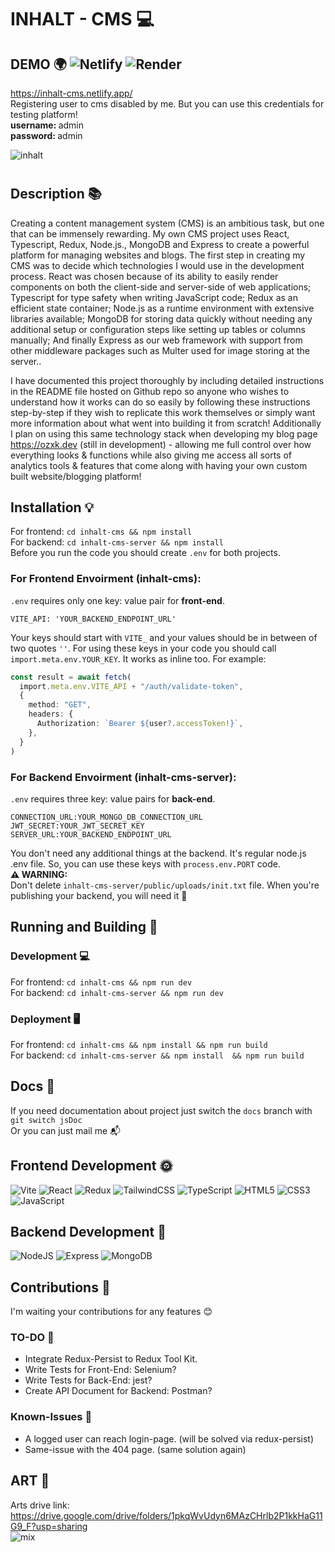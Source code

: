 # INHALT - CMS 💻
## DEMO 🌍 ![Netlify](https://img.shields.io/netlify/7359500f-a137-4bc3-99e9-d94f3fd0d0b9?logo=netlify) ![Render](https://img.shields.io/badge/Render-passing-brightgreen?logo=render)
 https://inhalt-cms.netlify.app/
 <br>
 Registering user to cms disabled by me. But you can use this credentials for testing platform! <br>
 <strong>username: </strong> admin
 <br>
 <strong>password: </strong> admin
 
 ![inhalt](https://user-images.githubusercontent.com/47363718/214531434-89b32f10-0ae5-4c84-beb6-a8e6ca788742.png)

 #
## Description 📚
 Creating a content management system (CMS) is an ambitious task, but one that can be immensely rewarding.
 My own CMS project uses React, Typescript, Redux, Node.js., MongoDB and Express to create a powerful platform for managing websites and blogs. 
 The first step in creating my CMS was to decide which technologies I would use in the development process. 
 React was chosen because of its ability to easily render components on both the client-side and server-side of web applications; 
 Typescript for type safety when writing JavaScript code; Redux as an efficient state container; 
 Node.js as a runtime environment with extensive libraries available; 
 MongoDB for storing data quickly without needing any additional setup or configuration steps like setting up tables or columns manually; 
 And finally Express as our web framework with support from other middleware packages such 
 as Multer used for image storing at the server..  
 
  I have documented this project thoroughly by including detailed instructions in the README file hosted on Github repo so anyone who 
  wishes to understand how it works can do so easily by following these instructions step-by-step if they wish to replicate this work 
  themselves or simply want more information about what went into building it from scratch! Additionally I plan on using this same 
  technology stack when developing my blog page https://ozxk.dev (still in development) - allowing me full control over how everything looks & 
  functions while also 
  giving me access all sorts of analytics tools & features that come along with having your own custom built website/blogging platform! 

## Installation 💡 
 For frontend: `cd inhalt-cms && npm install` <br>
 For backend:  `cd inhalt-cms-server && npm install` <br>
 Before you run the code you should create `.env` for both projects.
 ### For Frontend Envoirment (inhalt-cms):
  `.env` requires only one key: value pair for **front-end**.
  ```.env
  VITE_API: 'YOUR_BACKEND_ENDPOINT_URL'
  ```
  Your keys should start with `VITE_` and your values should be in between of two quotes `''`.
  For using these keys in your code you should call `import.meta.env.YOUR_KEY`. It works as inline too. For example:
  ```typescript
  const result = await fetch(
    import.meta.env.VITE_API + "/auth/validate-token",
    {
      method: "GET",
      headers: {
        Authorization: `Bearer ${user?.accessToken!}`,
      },
    }
  )
  ```
  ### For Backend Envoirment (inhalt-cms-server):
  `.env` requires three key: value pairs for **back-end**.
  ```.env
  CONNECTION_URL:YOUR_MONGO_DB_CONNECTION_URL
  JWT_SECRET:YOUR_JWT_SECRET_KEY
  SERVER_URL:YOUR_BACKEND_ENDPOINT_URL
  ```
  You don't need any additional things at the backend. It's regular node.js .env file. So, you can use these keys with `process.env.PORT` code. <br>
  **⚠️ WARNING:** <br> 
  Don't delete `inhalt-cms-server/public/uploads/init.txt` file. When you're publishing your backend, you will need it 🤣

## Running and Building 🎁
 ### Development 💻
  For frontend: `cd inhalt-cms && npm run dev` <br>
  For backend:  `cd inhalt-cms-server && npm run dev` <br>
 ### Deployment 🖥️
  For frontend: `cd inhalt-cms && npm install && npm run build` <br>
  For backend:  `cd inhalt-cms-server && npm install  && npm run build` <br>
  
## Docs 📝
 If you need documentation about project just switch the `docs` branch with `git switch jsDoc` <br>
 Or you can just mail me 📬
 
## Frontend Development 🌞 
 ![Vite](https://img.shields.io/badge/vite-vite?style=for-the-badge&logo=vite&logoColor=white&color=purple) 
 ![React](https://img.shields.io/badge/react-%2320232a.svg?style=for-the-badge&logo=react&logoColor=%2361DAFB) 
 ![Redux](https://img.shields.io/badge/redux-%23593d88.svg?style=for-the-badge&logo=redux&logoColor=white)
 ![TailwindCSS](https://img.shields.io/badge/tailwindcss-tailwindcss?style=for-the-badge&logo=tailwindcss&logoColor=white&color=blue) 
 ![TypeScript](https://img.shields.io/badge/typescript-%23007ACC.svg?style=for-the-badge&logo=typescript&logoColor=white) 
 ![HTML5](https://img.shields.io/badge/html5-%23E34F26.svg?style=for-the-badge&logo=html5&logoColor=white) 
 ![CSS3](https://img.shields.io/badge/css3-%231572B6.svg?style=for-the-badge&logo=css3&logoColor=white) 
 ![JavaScript](https://img.shields.io/badge/javascript-%23323330.svg?style=for-the-badge&logo=javascript&logoColor=%23F7DF1E) 
  
## Backend Development 🌚 
 ![NodeJS](https://img.shields.io/badge/node.js-6DA55F?style=for-the-badge&logo=node.js&logoColor=white) 
 ![Express](https://img.shields.io/badge/express-express?style=for-the-badge&logo=express&logoColor=white&color=black) 
 ![MongoDB](https://img.shields.io/badge/mongodb-mongodb?style=for-the-badge&logo=mongodb&logoColor=white&color=darkgreen)
 
## Contributions 👐
 I'm waiting your contributions for any features 😊
 ### TO-DO 📝
 * Integrate Redux-Persist to Redux Tool Kit.
 * Write Tests for Front-End: Selenium?
 * Write Tests for Back-End: jest?
 * Create API Document for Backend: Postman?
 
 ### Known-Issues 🛑
 * A logged user can reach login-page. (will be solved via redux-persist)
 * Same-issue with the 404 page. (same solution again)
 
## ART 🎨
Arts drive link: https://drive.google.com/drive/folders/1pkqWvUdyn6MAzCHrlb2P1kkHaG11G9_F?usp=sharing
<br>
![mix](https://user-images.githubusercontent.com/47363718/212567762-52c52f64-f769-47d7-a7dc-5b91b2685b83.png)


